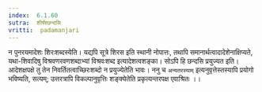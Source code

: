 ```yaml
---
index:  6.1.60
sutra:  शीर्षंश्छन्दसि
vritti:  padamanjari
---
```


न पुनरयमादेशः शिरःशब्दस्येति। यद्यपि सूत्रे शिरस इति स्थानी नोपात्तः, तथापि समानार्थत्वादादेशेनाक्षिप्यते, यथा-शिवादिषु विश्रवणरवणशब्दाभ्यां विश्रवःशब्द इत्यादेशत्वशङ्का। सोऽपि हि छन्दसि प्रयुज्यत इति। आदेशक्षपक्षे तु तेन निवर्तितत्वाच्छिरःशब्दो न प्रयुज्येतेति भावः। ननु च `अन्यतरस्याम्` इत्यनुवृत्तेस्तस्यापि प्रयोगो भविष्यति, सत्यम्; उत्तरत्रापि विकल्पानुवृत्तिः शङ्क्येतेति प्रकृत्यन्तरपक्ष एवाश्रितः ।।

